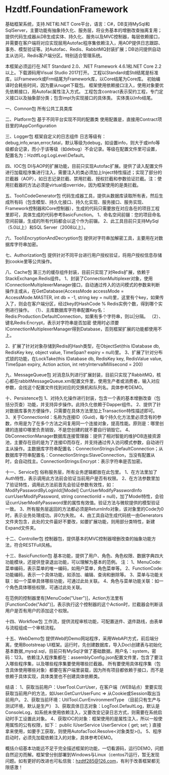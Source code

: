 # Hzdtf.FoundationFramework
基础框架系统，支持.NET和.NET Core平台，语言：C#，DB支持MySql和SqlServer，主要功能有抽象持久化、服务层，将业务基本的增删改查抽离复用；提供代码生成器从DB生成实体、持久化、服务以及MVC控制器，每层依赖接口，并需要在客户端将对应实现层用Autofac程序集依赖注入，用AOP提供日志跟踪、事务、模型验证等。对Autofac、Redis、RabbitMQ封装扩展；DB访问提供自动主从访问，Redis客户端分区。特别适合管理系统。

本框架必须运行在.NET Standard 2.0、.NET Framework 4.6.1和.NET Core 2.2以上。下载源码用Visual Studio 2017打开。
工程以Standard或Std结尾是标准库，以Framework或Frm结尾为Framework库，以Core结尾为Core库。
初始编译时会耗些时间，因为要从nuget下载包。
框架使用依赖接口注入，使用对象要优先依赖接口，用Autofac属性注入方式。
工程包含contract表示契约工程，专门定义接口以及抽象部分类；包含impl为实现接口的具体类。
实体类以Info结尾。

一、Comnon包
所有公共工具类库

二、Platform包
基于不同平台实现不同的配置类
使用配置是，直接用Contract项目里的IAppConfiguration

三、Logger包
框架自定义的日志组件
日志等级有：debug,info,wran,error,fatal，默认等级为debug，如设置info，则大于或info等级都会记录，而小于该等级（如debug）不会记录。等级在配置文件里可设置，配置名为：HzdtfLog:LogLevel:Default。

四、IOC包
DI与AOP的扩展功能，目前只实现Autofac扩展。提供了读入配置文件进行加载程序集进行注入，需要注入的类必须加上Inject特性描述；实现了部分的拦截器（AOP），如日志记录拦截、禁用拦截、授权拦截和参数验证拦截。注：使用拦截器的方法必须是virtual或override，因为框架使用的是类拦截。

五、Tool\CodeGenerator包
代码生成器工具，提供从数据库读取所有表，然后生成所有码（包含模型、持久化接口、持久化实现、服务接口、服务实现、Framework控制器和Core控制器），生成的代码只需要放在对应各在的项目工程里即可，具体生成的代码参考BasicFunction。
1、命名空间前辍：您的项目命名空间前辍，生成的所有代码都会以这个作为前辍。
2、此工具目前只支持MySql（5.0以上）和SQL Server（2008以上）。

六、Tool\EncryptionAndDecryption包
提供对字符串加解密工具，主要用在对数据库字符串加密。

七、Authorization包
提供针对不同平台进行用户授权验证，将用户授权信息存储到cookie里等公共操作。

八、Cache包
第三方的缓存组件封装，目前只实现了对Redis扩展，依赖于StackExchange.Redis组件。
1、封装了ConnectionMultiplexer对象，使用IConnectionMultiplexerManager接口，自动通过传入的访问模式的参数来判断操作主或从，在GetDatabase(AccessMode accessMode = AccessMode.MASTER, int db = -1, string key = null)里，这里有个key，如果传入了，则会在客户端分区，经过key的HashCode % Redis实例个数，得到哪个实例进行操作。
（1）、主库数据库字符串配置Key名：Redis:Production:DefaultConnection，如果有多个字符串，则以|分隔。
（2）、键名Redis:Encrypt，表示对字符串是否加密
使用时必须要IConnectionMultiplexerManager得到Database，否则框架扩展的功能都使用不上。

2、扩展了针对对象存储到Redis的Hash类型，在ObjectSet(this IDatabase db, RedisKey key, object value, TimeSpan? expiry = null)里。
3、扩展了针对分布式锁的功能，在LockTake(this IDatabase db, RedisKey key, RedisValue value, TimeSpan expiry, Action action, int retryIntervalMillisecond = 200)

九、MessageQueue包
对消息队列进行扩展封装，目前只实现了RabbitMQ，核心都在rabbitMessageQueue.xml配置文件里，使用生产者或消费者，输入对应参数，会找这个配置文件找到对应的交换机和队列名。具体参考DEMO。

十、Persistence包
1、对持久化操作进行封装，包含一个表的基本增删改查（包括分页查）功能，并支持异步操作。此持久化依赖于Dapper组件。
2、提供了针对数据库事务方便操作，只需要在具体方法里加上Transaction特性描述即可。
3、关于ConnectionId：名称为连接ID（Guid)，每个持久化方法里必须含有的参数，作用是为了在多个方法之间复用同一个连接对象，提高性能。原则是：哪里创建的连接ID哪里负责销毁，不是您创建的就不要自行销毁它。
4、DbConnectionManager数据库连接管理器：提供了相对智能的维护DB连接资源池，主要存在目的是为了连接ID而存在，并支持通过传入访问模式参数，自动进行主从操作。主数据库字符串配置名：ConnectionStrings:DefaultConnection；从数据库字符串配置名：ConnectionStrings:SlaveConnection，当没有配置从时，会自动找主。ConnectionStrings:Encrypt：表示字符串是否加密。

十一、Service包
俗称服务层，所有业务逻辑都放在此包里。
1、在方法里加了Auth特性，表示调用此方法前会验证当前用户是否有权限。
2、在方法参数里加了验证特性，调用此方法前首先会验证参数有效性，如：
ModifyPasswordByLoginId([Model] CurrUserModifyPasswordInfo currUserModifyPassword, string connectionId = null)，加了Model特性，会验证currUserModifyPassword里的属性有效值。验证方法与微软提供的模型验证一致。
3、所有服务层返回的方法都必须是ReturnInfo<T>对象，该对象里的Code为0时，表示业务处理成功。非0为失败。
4、由工具自动生成代码统一由Generators文件夹包含，此处的文件最好不要改，如要扩展功能，则用部分类特性，新建Expand文件夹。

十二、Controller包
控制器包，提供基本的MVC控制器增删改查的抽象功能方法，符合RESTFull风格。

十三、BasicFunction包
基本功能，提供了用户、角色、角色权限、数据字典四大功能模块，还提供登录退出功能，可以理解为基本的范例。
注：
1、MenuCode:菜单编码，表示菜单的唯一编码，如用户菜单，角色菜单等。
2、FunctionCode:功能编码，表示一个具体功能，如添加、编辑、查询和删除等。
3、菜单与功能关联：如一个菜单具体哪些功能，可通过此处关联。
4、角色与菜单功能关联：如一个角色具体哪些权限，可通过此处关联。

在范例的控制器里有[MenuCode("User")]，Action方法里有[FunctionCode("Add")]，表示执行这个控制器的这个Action时，拦截器会判断该用户是否有用户的添加这个权限。

十四、Workflow包
工作流，提供流程审核功能，可配置送件、退件路线，由表单与流程组成一个审核流程。

十五、WebDemo包
提供Web的Demo网站程序，采用WebAPI方式，前后端分离，使用Bootstreap UI框架。运行时，先创建数据库，导入Doc\创建表与初始化基本数据_mysql.sql，目前只有MySql才做了基础数据。用户名：system，密码：123。
依赖注入程序集都在：assemblyConfig.json配置文件里，包含了要注入哪些程序集，以及哪些程序集要使用哪些拦截器。
所有要使用具体程序集（包含具体使用哪些对象）都要在客户端里装载，因为所有项目都依赖于接口，而不是依赖于具体实现，具体类里也不创建具体依赖类。

结语：
1、获取当前用户：UserTool.CurrUser，在客户端（WEB站点）里要实现获取当前用户的方法，如User.GetCurrUserFunc => 从Cookie或Session取出当前用户。
2、获取当前环境：UtilTool.CurrEnvironmentType （目前只有生产与测试环境，默认是生产）
3、获取具体日志对象：LogTool.DefaultLog，默认是ConsoleLog，如系统未使用依赖注入，又要改变记录日志方式，则需要在系统启动时手工设置此对象。
4、获取IOC的对象：框架使用的是属性注入，所以一般使用属性的公有权限，如下：
public IUserService UserService
{
  get;
  set;
}
直接拿来使用，如要手工获取，则使用AutofacTool.Resolve<对象类型>()。
5、程序启动时，必须先加载依赖注入的对象，具体参考DEMO。

概括介绍基本功能远不足于完全描述框架的功能，一切看源码，运行DEMO，问题自然迎刃而解。框架曾分别部署到Windows与Linux（centos7)运行，暂无发现问题。如有更好的改进也可私信我：hzdtf285@126.com，有利于改善框架都无限感激！

